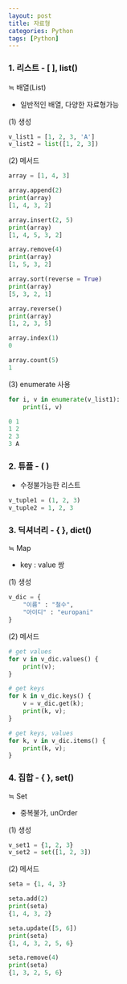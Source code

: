 ```yaml
---
layout: post
title: 자료형
categories: Python
tags: [Python]
---
```


### 1. 리스트 - \[ \], list() 
≒ 배열(List)  

- 일반적인 배열, 다양한 자료형가능

(1) 생성
```python
v_list1 = [1, 2, 3, 'A']
v_list2 = list([1, 2, 3])
```

(2) 메서드
```python
array = [1, 4, 3]

array.append(2)
print(array)
[1, 4, 3, 2]

array.insert(2, 5)
print(array)
[1, 4, 5, 3, 2]

array.remove(4)
print(array)
[1, 5, 3, 2]

array.sort(reverse = True)
print(array)
[5, 3, 2, 1]

array.reverse()
print(array)
[1, 2, 3, 5]

array.index(1)
0

array.count(5)
1
```

(3) enumerate 사용
```python
for i, v in enumerate(v_list1):
    print(i, v)

0 1
1 2
2 3
3 A
```

### 2. 튜플 - ( )
- 수정불가능한 리스트 

```python
v_tuple1 = (1, 2, 3)
v_tuple2 = 1, 2, 3
```

### 3. 딕셔너리 - { }, dict()
≒ Map  
- key : value 쌍

(1) 생성
```python
v_dic = {
    "이름" : "철수",
    "아이디" : "europani"
}
```

(2) 메서드
```python
# get values
for v in v_dic.values() {
    print(v);
}

# get keys
for k in v_dic.keys() {
    v = v_dic.get(k);
    print(k, v);
}

# get keys, values
for k, v in v_dic.items() {
    print(k, v);
}
```

### 4. 집합 - { }, set()
≒ Set 
- 중복불가, unOrder

(1) 생성
```python
v_set1 = {1, 2, 3}
v_set2 = set([1, 2, 3])
```

(2) 메서드
```python
seta = {1, 4, 3}

seta.add(2)
print(seta)
{1, 4, 3, 2}

seta.update([5, 6])
print(seta)
{1, 4, 3, 2, 5, 6}

seta.remove(4)
print(seta)
{1, 3, 2, 5, 6}

```